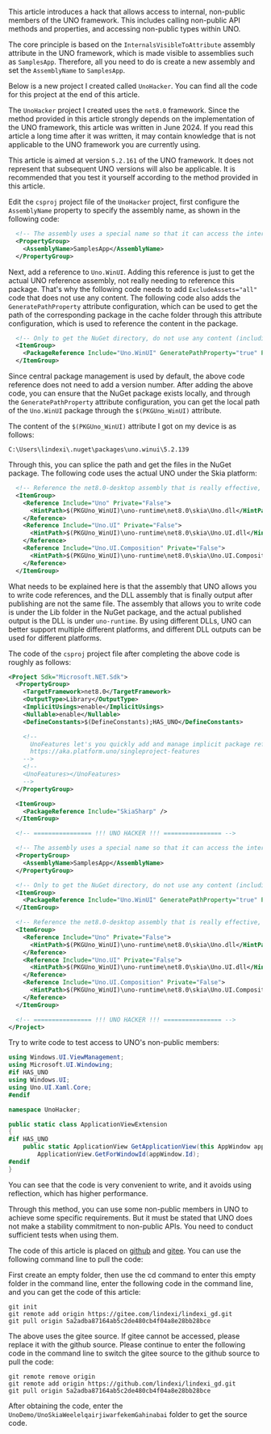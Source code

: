 This article introduces a hack that allows access to internal, non-public members of the UNO framework. This includes calling non-public API methods and properties, and accessing non-public types within UNO.

<!--more-->


<!-- 发布 -->
<!-- 博客 -->

The core principle is based on the `InternalsVisibleToAttribute` assembly attribute in the UNO framework, which is made visible to assemblies such as `SamplesApp`. Therefore, all you need to do is create a new assembly and set the `AssemblyName` to `SamplesApp`.

Below is a new project I created called `UnoHacker`. You can find all the code for this project at the end of this article.

The `UnoHacker` project I created uses the `net8.0` framework. Since the method provided in this article strongly depends on the implementation of the UNO framework, this article was written in June 2024. If you read this article a long time after it was written, it may contain knowledge that is not applicable to the UNO framework you are currently using.

This article is aimed at version `5.2.161` of the UNO framework. It does not represent that subsequent UNO versions will also be applicable. It is recommended that you test it yourself according to the method provided in this article.

Edit the `csproj` project file of the `UnoHacker` project, first configure the `AssemblyName` property to specify the assembly name, as shown in the following code:

```xml
  <!-- The assembly uses a special name so that it can access the internal API. -->
  <PropertyGroup>
    <AssemblyName>SamplesApp</AssemblyName>
  </PropertyGroup>
```

Next, add a reference to `Uno.WinUI`. Adding this reference is just to get the actual UNO reference assembly, not really needing to reference this package. That's why the following code needs to add `ExcludeAssets="all"` code that does not use any content. The following code also adds the `GeneratePathProperty` attribute configuration, which can be used to get the path of the corresponding package in the cache folder through this attribute configuration, which is used to reference the content in the package.

```xml
  <!-- Only to get the NuGet directory, do not use any content (including compile;runtime;build, etc.) -->
  <ItemGroup>
    <PackageReference Include="Uno.WinUI" GeneratePathProperty="true" PrivateAssets="all" ExcludeAssets="all" />
  </ItemGroup>
```

Since central package management is used by default, the above code reference does not need to add a version number. After adding the above code, you can ensure that the NuGet package exists locally, and through the `GeneratePathProperty` attribute configuration, you can get the local path of the `Uno.WinUI` package through the `$(PKGUno_WinUI)` attribute.

The content of the `$(PKGUno_WinUI)` attribute I got on my device is as follows:

```
C:\Users\lindexi\.nuget\packages\uno.winui\5.2.139
```

Through this, you can splice the path and get the files in the NuGet package. The following code uses the actual UNO under the Skia platform:

```xml
  <!-- Reference the net8.0-desktop assembly that is really effective, not the assembly dedicated to reference. -->
  <ItemGroup>
    <Reference Include="Uno" Private="False">
      <HintPath>$(PKGUno_WinUI)\uno-runtime\net8.0\skia\Uno.dll</HintPath>
    </Reference>
    <Reference Include="Uno.UI" Private="False">
      <HintPath>$(PKGUno_WinUI)\uno-runtime\net8.0\skia\Uno.UI.dll</HintPath>
    </Reference>
    <Reference Include="Uno.UI.Composition" Private="False">
      <HintPath>$(PKGUno_WinUI)\uno-runtime\net8.0\skia\Uno.UI.Composition.dll</HintPath>
    </Reference>
  </ItemGroup>
```

What needs to be explained here is that the assembly that UNO allows you to write code references, and the DLL assembly that is finally output after publishing are not the same file. The assembly that allows you to write code is under the Lib folder in the NuGet package, and the actual published output is the DLL is under `uno-runtime`. By using different DLLs, UNO can better support multiple different platforms, and different DLL outputs can be used for different platforms.

The code of the `csproj` project file after completing the above code is roughly as follows:

```xml
<Project Sdk="Microsoft.NET.Sdk">
  <PropertyGroup>
    <TargetFramework>net8.0</TargetFramework>
    <OutputType>Library</OutputType>
    <ImplicitUsings>enable</ImplicitUsings>
    <Nullable>enable</Nullable>
    <DefineConstants>$(DefineConstants);HAS_UNO</DefineConstants>

    <!--
      UnoFeatures let's you quickly add and manage implicit package references based on the features you want to use.
      https://aka.platform.uno/singleproject-features
    -->
    <!--
    <UnoFeatures></UnoFeatures>
    -->
  </PropertyGroup>

  <ItemGroup>
    <PackageReference Include="SkiaSharp" />
  </ItemGroup>

  <!-- ================ !!! UNO HACKER !!! ================ -->

  <!-- The assembly uses a special name so that it can access the internal API. -->
  <PropertyGroup>
    <AssemblyName>SamplesApp</AssemblyName>
  </PropertyGroup>

  <!-- Only to get the NuGet directory, do not use any content (including compile;runtime;build, etc.) -->
  <ItemGroup>
    <PackageReference Include="Uno.WinUI" GeneratePathProperty="true" PrivateAssets="all" ExcludeAssets="all" />
  </ItemGroup>

  <!-- Reference the net8.0-desktop assembly that is really effective, not the assembly dedicated to reference. -->
  <ItemGroup>
    <Reference Include="Uno" Private="False">
      <HintPath>$(PKGUno_WinUI)\uno-runtime\net8.0\skia\Uno.dll</HintPath>
    </Reference>
    <Reference Include="Uno.UI" Private="False">
      <HintPath>$(PKGUno_WinUI)\uno-runtime\net8.0\skia\Uno.UI.dll</HintPath>
    </Reference>
    <Reference Include="Uno.UI.Composition" Private="False">
      <HintPath>$(PKGUno_WinUI)\uno-runtime\net8.0\skia\Uno.UI.Composition.dll</HintPath>
    </Reference>
  </ItemGroup>

  <!-- ================ !!! UNO HACKER !!! ================ -->
</Project>
```

Try to write code to test access to UNO's non-public members:

```csharp
using Windows.UI.ViewManagement;
using Microsoft.UI.Windowing;
#if HAS_UNO
using Windows.UI;
using Uno.UI.Xaml.Core;
#endif

namespace UnoHacker;

public static class ApplicationViewExtension
{
#if HAS_UNO
    public static ApplicationView GetApplicationView(this AppWindow appWindow) =>
        ApplicationView.GetForWindowId(appWindow.Id);
#endif
}
```

You can see that the code is very convenient to write, and it avoids using reflection, which has higher performance.

Through this method, you can use some non-public members in UNO to achieve some specific requirements. But it must be stated that UNO does not make a stability commitment to non-public APIs. You need to conduct sufficient tests when using them.

The code of this article is placed on [github](https://github.com/lindexi/lindexi_gd/tree/5a2adba87164ab5c2de480cb4f04a8e28bb28bce/UnoDemo/UnoSkiaWeelelqairjiwarfekemGahinabai) and [gitee](https://gitee.com/lindexi/lindexi_gd/tree/5a2adba87164ab5c2de480cb4f04a8e28bb28bce/UnoDemo/UnoSkiaWeelelqairjiwarfekemGahinabai). You can use the following command line to pull the code:

First create an empty folder, then use the cd command to enter this empty folder in the command line, enter the following code in the command line, and you can get the code of this article:

```
git init
git remote add origin https://gitee.com/lindexi/lindexi_gd.git
git pull origin 5a2adba87164ab5c2de480cb4f04a8e28bb28bce
```

The above uses the gitee source. If gitee cannot be accessed, please replace it with the github source. Please continue to enter the following code in the command line to switch the gitee source to the github source to pull the code:

```
git remote remove origin
git remote add origin https://github.com/lindexi/lindexi_gd.git
git pull origin 5a2adba87164ab5c2de480cb4f04a8e28bb28bce
```

After obtaining the code, enter the `UnoDemo/UnoSkiaWeelelqairjiwarfekemGahinabai` folder to get the source code.
